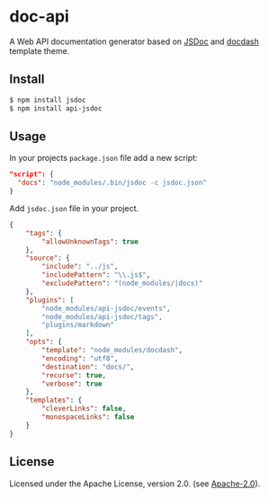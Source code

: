# doc-api

A Web API documentation generator based on [JSDoc](https://github.com/jsdoc/jsdoc) and [docdash](https://github.com/clenemt/docdash) template theme.

## Install

```bash
$ npm install jsdoc
$ npm install api-jsdoc
```

## Usage
In your projects `package.json` file add a new script:

```json
"script": {
  "docs": "node_modules/.bin/jsdoc -c jsdoc.json"
}
```

Add `jsdoc.json` file in your project.


```json
{
    "tags": {
        "allowUnknownTags": true
    },
    "source": {
        "include": "../js",
        "includePattern": "\\.js$",
        "excludePattern": "(node_modules/|docs)"
    },
    "plugins": [
        "node_modules/api-jsdoc/events",
        "node_modules/api-jsdoc/tags",
        "plugins/markdown"
    ],
    "opts": {
        "template": "node_modules/docdash",
        "encoding": "utf8",
        "destination": "docs/",
        "recurse": true,
        "verbose": true
    },
    "templates": {
        "cleverLinks": false,
        "monospaceLinks": false
    }
}
```

## License
Licensed under the Apache License, version 2.0. (see [Apache-2.0](LICENSE.md)).
